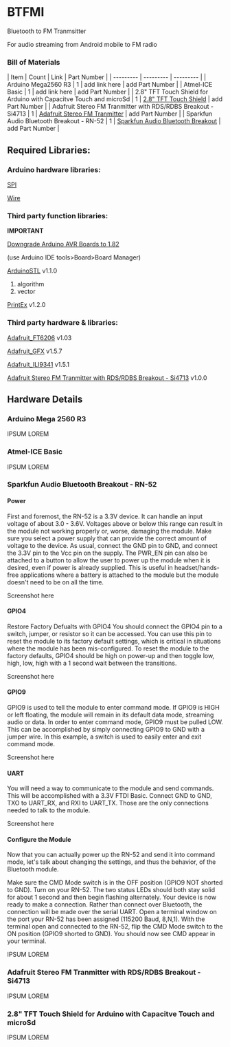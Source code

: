 # BTFMI

Bluetooth to FM Tranmsitter 

For audio streaming from Android mobile to FM radio

### Bill of Materials

| Item | Count | Link | Part Number |
| --------- | --------- | --------- |
| Arduino Mega2560 R3 | 1 | add link here | add Part Number |
| Atmel-ICE Basic     | 1 | add link here | add Part Number |
| 2.8" TFT Touch Shield for Arduino with Capacitve Touch and microSd | 1 | [2.8" TFT Touch Shield](https://www.adafruit.com/product/1947) | add Part Number |
| Adafruit Stereo FM Tranmitter with RDS/RDBS Breakout - Si4713 | 1 | [Adafruit Stereo FM Tranmitter](https://www.adafruit.com/product/1958) | add Part Number |
| Sparkfun  Audio Bluetooth Breakout - RN-52 | 1 | [Sparkfun Audio Bluetooth Breakout](https://learn.sparkfun.com/tutorials/rn-52-bluetooth-hookup-guide#overview) | add Part Number |

## Required Libraries:

### Arduino hardware libraries:

[SPI](https://www.arduino.cc/reference/en/language/functions/communication/spi/)

[Wire](https://www.arduino.cc/reference/en/language/functions/communication/wire/)

### Third party function libraries:

**IMPORTANT**

[Downgrade Arduino AVR Boards to 1.82](https://github.com/LubomirJagos/LabVIEW-Universal-Transcriptor/issues/3)

(use Arduino IDE tools>Board>Board Manager)

[ArduinoSTL](https://www.arduino.cc/reference/en/libraries/arduinostl/)
v1.1.0

1. algorithm
2. vector

[PrintEx](https://www.arduino.cc/reference/en/libraries/printex/) v1.2.0

### Third party hardware & libraries:

[Adafruit_FT6206](https://www.arduino.cc/reference/en/libraries/adafruit-ft6206-library/) v1.03

[Adafruit_GFX](https://www.arduino.cc/reference/en/libraries/adafruit-gfx-library/) v1.5.7

[Adafruit_ILI9341](https://www.arduino.cc/reference/en/libraries/adafruit-ili9341/) v1.5.1

[Adafruit Stereo FM Tranmitter with RDS/RDBS Breakout - Si4713](https://www.arduino.cc/reference/en/libraries/adafruit-si4713-library/) v1.0.0

## Hardware Details
### Arduino Mega 2560 R3
IPSUM LOREM

### Atmel-ICE Basic
IPSUM LOREM

### Sparkfun  Audio Bluetooth Breakout - RN-52
#### Power
First and foremost, the RN-52 is a 3.3V device.
It can handle an input voltage of about 3.0 - 3.6V.
Voltages above or below this range can result in the module not working properly or, worse, damaging the module.
Make sure you select a power supply that can provide the correct amount of voltage to the device.
As usual, connect the GND pin to GND, and connect the 3.3V pin to the Vcc pin on the supply.
The PWR_EN pin can also be attached to a button to allow the user to power up the module when it is desired, even if power is already supplied.
This is useful in headset/hands-free applications where a battery is attached to the module but the module doesn't need to be on all the time.

Screenshot here

#### GPIO4
Restore Factory Defualts with GPIO4
You should connect the GPIO4 pin to a switch, jumper, or resistor so it can be accessed.
You can use this pin to reset the module to its factory default settings, which is critical in situations where the module has been mis-configured.
To reset the module to the factory defaults, GPIO4 should be high on power-up and then toggle low, high, low, high with a 1 second wait between the transitions.

Screenshot here

#### GPIO9
GPIO9 is used to tell the module to enter command mode.
If GPIO9 is HIGH or left floating, the module will remain in its default data mode, streaming audio or data.
In order to enter command mode, GPIO9 must be pulled LOW.
This can be accomplished by simply connecting GPIO9 to GND with a jumper wire.
In this example, a switch is used to easily enter and exit command mode.

Screenshot here

#### UART
You will need a way to communicate to the module and send commands.
This will be accomplished with a 3.3V FTDI Basic. Connect GND to GND, TXO to UART_RX, and RXI to UART_TX.
Those are the only connections needed to talk to the module.

Screenshot here

#### Configure the Module
Now that you can actually power up the RN-52 and send it into command mode, let's talk about changing the settings, and thus the behavior, of the Bluetooth module.

Make sure the CMD Mode switch is in the OFF position (GPIO9 NOT shorted to GND).
Turn on your RN-52.
The two status LEDs should both stay solid for about 1 second and then begin flashing alternately.
Your device is now ready to make a connection. Rather than connect over Bluetooth, the connection will be made over the serial UART.
Open a terminal window on the port your RN-52 has been assigned (115200 Baud, 8,N,1).
With the terminal open and connected to the RN-52, flip the CMD Mode switch to the ON position (GPIO9 shorted to GND).
You should now see CMD appear in your terminal.

IPSUM LOREM

### Adafruit Stereo FM Tranmitter with RDS/RDBS Breakout - Si4713

IPSUM LOREM

### 2.8" TFT Touch Shield for Arduino with Capacitve Touch and microSd

IPSUM LOREM
